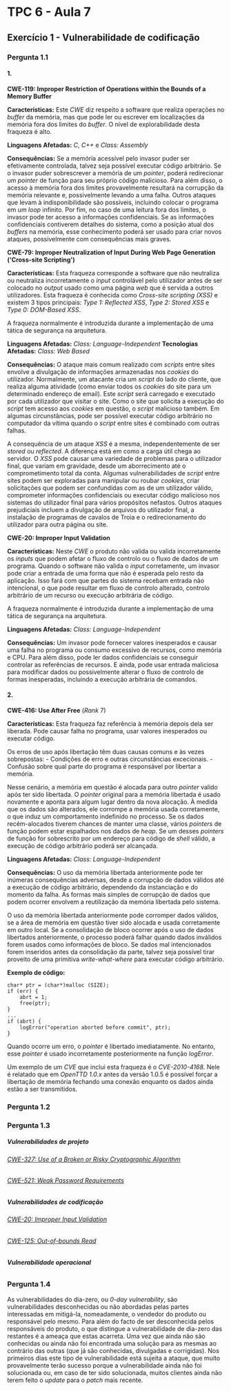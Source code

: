 # TPC 6 - Aula 7

## Exercício 1 - **Vulnerabilidade de codificação**

### Pergunta 1.1
#### 1.

**CWE-119: Improper Restriction of Operations within the Bounds of a Memory Buffer**

**Características:** 
Este *CWE* diz respeito a software que realiza operações no *buffer* da memória, mas que pode ler ou escrever em localizações da memória fora dos limites do *buffer*. O nível de explorabilidade desta fraqueza é alto.

**Linguagens Afetadas:** *C*, *C++* e *Class: Assembly*

**Consequências:** 
Se a memória acessível pelo invasor puder ser efetivamente controlada, talvez seja possível executar código arbitrário. Se o invasor puder sobrescrever a memória de um *pointer*, poderá redirecionar um *pointer* de função para seu próprio código malicioso. Para além disso, o acesso à memória fora dos limites provavelmente resultará na corrupção da memória relevante e, possivelmente levando a uma falha. Outros ataques que levam à indisponibilidade são possíveis, incluindo colocar o programa em um *loop* infinito. Por fim, no caso de uma leitura fora dos limites, o invasor pode ter acesso a informações confidenciais. Se as informações confidenciais contiverem detalhes do sistema, como a posição atual dos *buffers* na memória, esse conhecimento poderá ser usado para criar novos ataques, possivelmente com consequências mais graves.


**CWE-79: Improper Neutralization of Input During Web Page Generation ('Cross-site Scripting')**

**Características:**
Esta fraqueza corresponde a software que não neutraliza ou neutraliza incorretamente o *input* controlável pelo utilizador antes de ser colocado no *output* usado como uma página *web* que é servida a outros utilizadores. Esta fraqueza é conhecida como *Cross-site scripting (XSS)* e existem 3 tipos principais: *Type 1: Reflected XSS*, *Type 2: Stored XSS* e *Type 0: DOM-Based XSS*.

A fraqueza normalmente é introduzida durante a implementação de uma tática de segurança na arquitetura.

**Linguagens Afetadas:** *Class: Language-Independent*
**Tecnologias Afetadas:** *Class: Web Based*
						 
**Consequências:** 
O ataque mais comum realizado com *scripts* entre sites envolve a divulgação de informações armazenadas nos *cookies* do utilizador. Normalmente, um atacante cria um *script* do lado do cliente, que realiza alguma atividade (como enviar todos os *cookies* do site para um determinado endereço de email). Este *script* será carregado e executado por cada utilizador que visitar o site. Como o site que solicita a execução do *script* tem acesso aos *cookies* em questão, o *script* malicioso também. Em algumas circunstâncias, pode ser possível executar código arbitrário no computador da vítima quando o *script* entre sites é combinado com outras falhas. 

A consequência de um ataque *XSS* é a mesma, independentemente de ser *stored* ou *reflected*. A diferença está em como a carga útil chega ao servidor. O *XSS* pode causar uma variedade de problemas para o utilizador final, que variam em gravidade, desde um aborrecimento até o comprometimento total da conta. Algumas vulnerabilidades de *script* entre sites podem ser exploradas para manipular ou roubar *cookies*, criar solicitações que podem ser confundidas com as de um utilizador válido, comprometer informações confidenciais ou executar código malicioso nos sistemas do utilizador final para vários propósitos nefastos. Outros ataques prejudiciais incluem a divulgação de arquivos do utilizador final, a instalação de programas de cavalos de Troia e o redirecionamento do utilizador para outra página ou site.


**CWE-20: Improper Input Validation**

**Características:** 
Neste *CWE* o produto não valida ou valida incorretamente os *inputs* que podem afetar o fluxo de controlo ou o fluxo de dados de um programa. Quando o software não valida o *input* corretamente, um invasor pode criar a entrada de uma forma que não é esperada pelo resto da aplicação. Isso fará com que partes do sistema recebam entrada não intencional, o que pode resultar em fluxo de controlo alterado, controlo arbitrário de um recurso ou execução arbitrária de código.

A fraqueza normalmente é introduzida durante a implementação de uma tática de segurança na arquitetura.

**Linguagens Afetadas:** *Class: Language-Independent*
						 
**Consequências:**
Um invasor pode fornecer valores inesperados e causar uma falha no programa ou consumo excessivo de recursos, como memória e CPU. Para além disso, pode ler dados confidenciais se conseguir controlar as referências de recursos. E ainda, pode usar entrada maliciosa para modificar dados ou possivelmente alterar o fluxo de controlo de formas inesperadas, incluindo a execução arbitrária de comandos.

#### 2.

**CWE-416: Use After Free** (*Rank* 7)

**Características:**
Esta fraqueza faz referência à memória depois dela ser liberada. Pode causar falha no programa, usar valores inesperados ou executar código.

Os erros de uso após libertação têm duas causas comuns e às vezes sobrepostas:
	- Condições de erro e outras circunstâncias excecionais.
	- Confusão sobre qual parte do programa é responsável por libertar a memória.

Nesse cenário, a memória em questão é alocada para outro *pointer* valido após ter sido libertada. O *pointer* original para a memória libertada é usado novamente e aponta para algum lugar dentro da nova alocação. À medida que os dados são alterados, ele corrompe a memória usada corretamente, o que induz um comportamento indefinido no processo. Se os dados recém-alocados tiverem chances de manter uma classe, vários *pointers* de função podem estar espalhados nos dados de *heap*. Se um desses *pointers* de função for sobrescrito por um endereço para código de *shell* válido, a execução de código arbitrário poderá ser alcançada.

**Linguagens Afetadas:** *Class: Language-Independent*
						 
**Consequências:**
O uso da memória libertada anteriormente pode ter inúmeras consequências adversas, desde a corrupção de dados válidos até a execução de código arbitrário, dependendo da instanciação e do momento da falha. As formas mais simples de corrupção de dados que podem ocorrer envolvem a reutilização da memória libertada pelo sistema. 

O uso da memória libertada anteriormente pode corromper dados válidos, se a área de memória em questão tiver sido alocada e usada corretamente em outro local. Se a consolidação de bloco ocorrer após o uso de dados libertados anteriormente, o processo poderá falhar quando dados inválidos forem usados como informações de bloco. Se dados mal intencionados forem inseridos antes da consolidação da parte, talvez seja possível tirar proveito de uma primitiva *write-what-where* para executar código arbitrário.

**Exemplo de código:**
```
char* ptr = (char*)malloc (SIZE);
if (err) {
	abrt = 1;
	free(ptr);
}
...
if (abrt) {
	logError("operation aborted before commit", ptr);
}
```

Quando ocorre um erro, o *pointer* é libertado imediatamente. No entanto, esse *pointer* é usado incorretamente posteriormente na função *logError*.

Um exemplo de um *CVE* que inclui esta fraqueza é o *CVE-2010-4168*. Nele é relatado que em *OpenTTD 1.0.x* antes da versão 1.0.5 é possível forçar a libertação de memória fechando uma conexão enquanto os dados ainda estão a ser transmitidos.

### Pergunta 1.2

### Pergunta 1.3

##### Vulnerabilidades de projeto

###### [CWE-327: Use of a Broken or Risky Cryptographic Algorithm](https://cwe.mitre.org/data/definitions/327.html)

###### [CWE-521: Weak Password Requirements](https://cwe.mitre.org/data/definitions/521.html)

##### Vulnerabilidades de codificação

###### [CWE-20: Improper Input Validation](https://cwe.mitre.org/data/definitions/20.html)

###### [CWE-125: Out-of-bounds Read](https://cwe.mitre.org/data/definitions/125.html)

##### Vulnerabilidade operacional

######

######

### Pergunta 1.4

As vulnerabilidades do dia-zero, ou *0-day vulnerability*, são vulnerabilidades desconhecidas ou não abordadas pelas partes interessadas em mitigá-la, nomeadamente, o vendedor do produto ou responsável pelo mesmo. Para além do facto de ser desconhecida pelos responsáveis do produto, o que distingue a vulnerabilidade de dia-zero das restantes é a ameaça que estas acarreta. Uma vez que ainda não são conhecidas ou ainda não foi encontrada uma solução para as mesmas ao contrário das outras (que já são conhecidas, divulgadas e corrigidas). Nos primeiros dias este tipo de vulnerabilidade está sujeita a ataque, que muito provavelmente terão sucesso porque a vulnerabilidade ainda não foi solucionada ou, em caso de ter sido solucionada, muitos clientes ainda não terem feito o *update* para o *patch* mais recente.